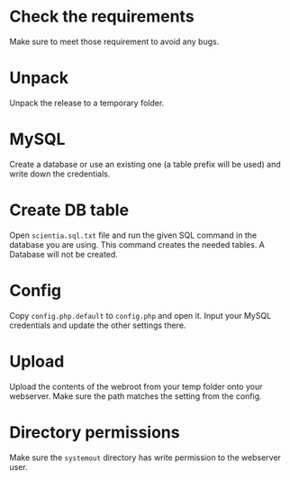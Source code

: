 # Check the requirements

Make sure to meet those requirement to avoid any bugs.

# Unpack

Unpack the release to a temporary folder.

# MySQL

Create a database or use an existing one (a table prefix will be used) and write down the credentials.

# Create DB table

Open `scientia.sql.txt` file and run the given SQL command in the database you are using.
This command creates the needed tables. A Database will not be created.

# Config

Copy `config.php.default` to `config.php` and open it.
Input your MySQL credentials and update the other settings there.

# Upload

Upload the contents of the webroot from your temp folder onto your webserver.
Make sure the path matches the setting from the config.

# Directory permissions

Make sure the `systemout` directory has write permission to the webserver user.
